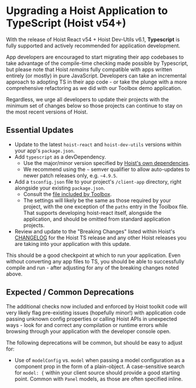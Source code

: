 # Upgrading a Hoist Application to TypeScript (Hoist v54+)

With the release of Hoist React v54 + Hoist Dev-Utils v6.1, **Typescript** is fully supported and
actively recommended for application development.

App developers are encouraged to start migrating their app codebases to take advantage of
the compile-time checking made possible by Typescript, but please note that Hoist *remains*
fully compatible with apps written entirely (or mostly) in pure JavaScript. Developers can take
an incremental approach to adopting TS in their app code - or take the plunge with a more
comprehensive refactoring as we did with our Toolbox demo application.

Regardless, we urge all developers to update their projects with the minimum set of changes below
so those projects can continue to stay on the most recent versions of Hoist.

## Essential Updates

* Update to the latest `hoist-react` and `hoist-dev-utils` versions within your
  app's `package.json`.
* Add `typescript` as a devDependency.
    * Use the major/minor version specified
      by [Hoist's own dependencies](https://github.com/xh/hoist-react/blob/develop/package.json).
    * We recommend using the `~` semver qualifier to allow auto-updates to newer patch releases
      only, e.g. `~4.9.5`.
* Add a `tsconfig.json` file to your project's `/client-app` directory, right alongside your
  existing `package.json`.
    * Consult
      the [file included by Toolbox](https://github.com/xh/toolbox/blob/develop/client-app/tsconfig.json).
    * The settings will likely be the same as those required by your project, with the one exception
      of the `paths` entry in the Toolbox file. That supports developing hoist-react itself,
      alongside
      the application, and should be omitted from standard application projects.
* Review and update to the "Breaking Changes" listed within
  Hoist's [CHANGELOG](https://github.com/xh/hoist-react/blob/develop/CHANGELOG.md) for the Hoist TS
  release and any other Hoist releases you are taking into your application with this update.

This should be a good checkpoint at which to run your application. Even without converting any app
files to TS, you should be able to successfully compile and run - after adjusting for any of the
breaking changes noted above.

## Expected / Common Deprecations

The additional checks now included and enforced by Hoist toolkit code will very likely flag
pre-existing issues (hopefully minor!) with application code passing unknown config properties or
calling Hoist APIs in unexpected ways - look for and correct any compilation or runtime errors while
browsing through your application with the developer console open.

The following deprecations will be common, but should be easy to adjust for:

* Use of `modelConfig` vs. `model` when passing a model configuration as a component prop in the
  form of a plain-object. A case-sensitive search for `model: {` within your client source should
  provide a good starting point. Common with `Panel` models, as those are often specified inline.
